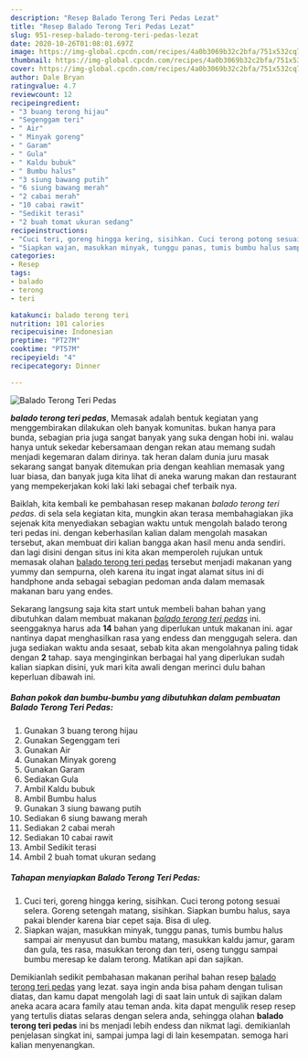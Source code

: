 ```yaml
---
description: "Resep Balado Terong Teri Pedas Lezat"
title: "Resep Balado Terong Teri Pedas Lezat"
slug: 951-resep-balado-terong-teri-pedas-lezat
date: 2020-10-26T01:08:01.697Z
image: https://img-global.cpcdn.com/recipes/4a0b3069b32c2bfa/751x532cq70/balado-terong-teri-pedas-foto-resep-utama.jpg
thumbnail: https://img-global.cpcdn.com/recipes/4a0b3069b32c2bfa/751x532cq70/balado-terong-teri-pedas-foto-resep-utama.jpg
cover: https://img-global.cpcdn.com/recipes/4a0b3069b32c2bfa/751x532cq70/balado-terong-teri-pedas-foto-resep-utama.jpg
author: Dale Bryan
ratingvalue: 4.7
reviewcount: 12
recipeingredient:
- "3 buang terong hijau"
- "Segenggam teri"
- " Air"
- " Minyak goreng"
- " Garam"
- " Gula"
- " Kaldu bubuk"
- " Bumbu halus"
- "3 siung bawang putih"
- "6 siung bawang merah"
- "2 cabai merah"
- "10 cabai rawit"
- "Sedikit terasi"
- "2 buah tomat ukuran sedang"
recipeinstructions:
- "Cuci teri, goreng hingga kering, sisihkan. Cuci terong potong sesuai selera. Goreng setengah matang, sisihkan. Siapkan bumbu halus, saya pakai blender karena biar cepet saja. Bisa di uleg."
- "Siapkan wajan, masukkan minyak, tunggu panas, tumis bumbu halus sampai air menyusut dan bumbu matang, masukkan kaldu jamur, garam dan gula, tes rasa, masukkan terong dan teri, oseng tunggu sampai bumbu meresap ke dalam terong. Matikan api dan sajikan."
categories:
- Resep
tags:
- balado
- terong
- teri

katakunci: balado terong teri 
nutrition: 101 calories
recipecuisine: Indonesian
preptime: "PT27M"
cooktime: "PT57M"
recipeyield: "4"
recipecategory: Dinner

---
```



![Balado Terong Teri Pedas](https://img-global.cpcdn.com/recipes/4a0b3069b32c2bfa/751x532cq70/balado-terong-teri-pedas-foto-resep-utama.jpg)

<b><i>balado terong teri pedas</i></b>, Memasak adalah bentuk kegiatan yang menggembirakan dilakukan oleh banyak komunitas. bukan hanya para bunda, sebagian pria juga sangat banyak yang suka dengan hobi ini. walau hanya untuk sekedar kebersamaan dengan rekan atau memang sudah menjadi kegemaran dalam dirinya. tak heran dalam dunia juru masak sekarang sangat banyak ditemukan pria dengan keahlian memasak yang luar biasa, dan banyak juga kita lihat di aneka warung makan dan restaurant yang mempekerjakan koki laki laki sebagai chef terbaik nya.



Baiklah, kita kembali ke pembahasan resep makanan <i>balado terong teri pedas</i>. di sela sela kegiatan kita, mungkin akan terasa membahagiakan jika sejenak kita menyediakan sebagian waktu untuk mengolah balado terong teri pedas ini. dengan keberhasilan kalian dalam mengolah masakan tersebut, akan membuat diri kalian bangga akan hasil menu anda sendiri. dan lagi disini dengan situs ini kita akan memperoleh rujukan untuk memasak olahan <u>balado terong teri pedas</u> tersebut menjadi makanan yang yummy dan sempurna, oleh karena itu ingat ingat alamat situs ini di handphone anda sebagai sebagian pedoman anda dalam memasak makanan baru yang endes.


Sekarang langsung saja kita start untuk membeli bahan bahan yang dibutuhkan dalam membuat makanan <u><i>balado terong teri pedas</i></u> ini. seenggaknya harus ada <b>14</b> bahan yang diperlukan untuk makanan ini. agar nantinya dapat menghasilkan rasa yang endess dan menggugah selera. dan juga sediakan waktu anda sesaat, sebab kita akan mengolahnya paling tidak dengan <b>2</b> tahap. saya menginginkan berbagai hal yang diperlukan sudah kalian siapkan disini, yuk mari kita awali dengan merinci dulu bahan keperluan dibawah ini.

<!--inarticleads1-->

##### Bahan pokok dan bumbu-bumbu yang dibutuhkan dalam pembuatan Balado Terong Teri Pedas:

1. Gunakan 3 buang terong hijau
1. Gunakan Segenggam teri
1. Gunakan  Air
1. Gunakan  Minyak goreng
1. Gunakan  Garam
1. Sediakan  Gula
1. Ambil  Kaldu bubuk
1. Ambil  Bumbu halus
1. Gunakan 3 siung bawang putih
1. Sediakan 6 siung bawang merah
1. Sediakan 2 cabai merah
1. Sediakan 10 cabai rawit
1. Ambil Sedikit terasi
1. Ambil 2 buah tomat ukuran sedang




<!--inarticleads2-->

##### Tahapan menyiapkan Balado Terong Teri Pedas:

1. Cuci teri, goreng hingga kering, sisihkan. Cuci terong potong sesuai selera. Goreng setengah matang, sisihkan. Siapkan bumbu halus, saya pakai blender karena biar cepet saja. Bisa di uleg.
1. Siapkan wajan, masukkan minyak, tunggu panas, tumis bumbu halus sampai air menyusut dan bumbu matang, masukkan kaldu jamur, garam dan gula, tes rasa, masukkan terong dan teri, oseng tunggu sampai bumbu meresap ke dalam terong. Matikan api dan sajikan.




Demikianlah sedikit pembahasan makanan perihal bahan resep <u>balado terong teri pedas</u> yang lezat. saya ingin anda bisa paham dengan tulisan diatas, dan kamu dapat mengolah lagi di saat lain untuk di sajikan dalam aneka acara acara family atau teman anda. kita dapat mengulik resep resep yang tertulis diatas selaras dengan selera anda, sehingga olahan <b>balado terong teri pedas</b> ini bs menjadi lebih endess dan nikmat lagi. demikianlah penjelasan singkat ini, sampai jumpa lagi di lain kesempatan. semoga hari kalian menyenangkan.
